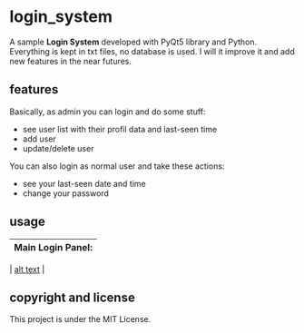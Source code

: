 # login_system
A sample **Login System** developed with PyQt5 library and Python.
Everything is kept in txt files, no database is used.
I will it improve it and add new features in the near futures.

## features

Basically, as admin you can login and do some stuff:
  + see user list with their profil data and last-seen time
  + add user
  + update/delete user
  
You can also login as normal user and take these actions:
  + see your last-seen date and time
  + change your password
  
## usage

| **Main Login Panel:** |
|:--:| 

| [alt text](https://github.com/halilgithub/login_system/blob/master/screen_shots/main_window.png "Main Login Panel") | 


## copyright and license
This project is under the MIT License.


